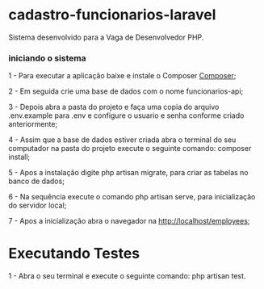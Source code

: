 # cadastro-funcionarios-laravel

Sistema desenvolvido para a Vaga de Desenvolvedor PHP.

### iniciando o sistema

1 - Para executar a aplicação baixe e instale o Composer [Composer](https://getcomposer.org/);

2 - Em seguida crie uma base de dados com o nome funcionarios-api;

3 - Depois abra a pasta do projeto e faça uma copia do arquivo .env.example para .env e configure o usuario e senha conforme criado anteriormente;

4 - Assim que a base de dados estiver criada abra o terminal do seu computador na pasta do projeto execute o seguinte comando: composer install;

5 - Apos a instalação digite php artisan migrate, para criar as tabelas no banco de dados;

6 - Na sequência execute o comando php artisan serve, para inicialização do servidor local;

7 - Apos a inicialização abra o navegador na [http://localhost/employees](http://127.0.0.1:8000/employees);

# Executando Testes

1 - Abra o seu terminal e execute o seguinte comando: php artisan test.
